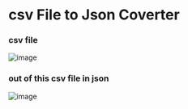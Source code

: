 
# csv File to Json Coverter

### csv file 


![image](https://user-images.githubusercontent.com/32159491/229116653-253b1ca0-45b5-4c05-8ac8-fadefc66f91e.png)


### out of this csv file in json


![image](https://user-images.githubusercontent.com/32159491/229116321-8f2443e6-8efb-4599-b46a-72a5b2c3518f.png)
